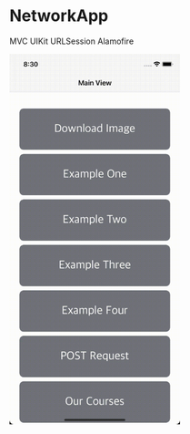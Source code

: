 # NetworkApp
MVC
UIKit
URLSession
Alamofire

<img src="https://github.com/Vladchere/NetworkApp/blob/main/NetworkApp/Sources/sample%20(1).gif" width="300" height="650" />
